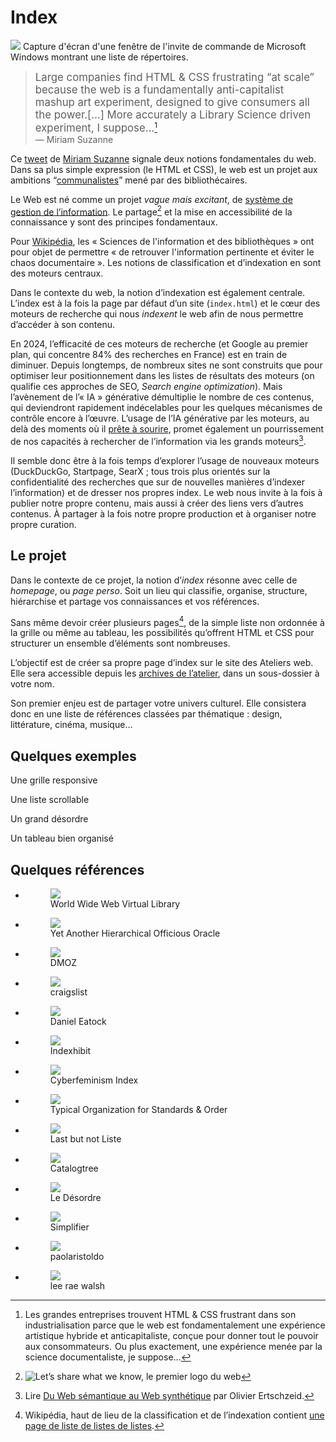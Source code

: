 #  Index

![](assets/Dir_command_in_Windows_Command_Prompt.png)
  Capture d'écran d'une fenêtre de l'invite de commande de Microsoft Windows montrant une liste de répertoires.

> <big>Large companies find HTML & CSS frustrating “at scale” because the web is a fundamentally anti-capitalist mashup art experiment, designed to give consumers all the power.\[…\] More accurately a Library Science driven experiment, I suppose…</big>[^fr]   
— Miriam Suzanne

[^fr]: Les grandes entreprises trouvent HTML & CSS frustrant dans son industrialisation parce que le web est fondamentalement une expérience artistique hybride et anticapitaliste, conçue pour donner tout le pouvoir aux consommateurs.  Ou plus exactement, une expérience menée par la science documentaliste, je suppose… 

Ce [tweet](https://web.archive.org/web/20220130195520/https://twitter.com/TerribleMia/status/1198706002419310592) de [Miriam Suzanne](https://www.miriamsuzanne.com/) signale deux notions fondamentales du web. Dans sa plus simple expression (le HTML et CSS), le web est un projet aux ambitions “[communalistes](https://fr.wikipedia.org/wiki/Communalisme)” mené par des bibliothécaires.

Le Web est né comme un projet _vague mais excitant_, de [système de gestion de l’information](https://www.w3.org/History/1989/proposal.html). Le partage[^letsshare] et la mise en accessibilité de la connaissance y sont des principes fondamentaux.

[^letsshare]: ![Let’s share what we know, le premier logo du web](assets/WWW-LetsShare-vert.svg)

Pour [Wikipédia](https://fr.wikipedia.org/wiki/Sciences_de_l%27information_et_des_biblioth%C3%A8ques), les « Sciences de l'information et des bibliothèques » ont pour objet de permettre « de retrouver l'information pertinente et éviter le chaos documentaire ». Les notions de classification et d’indexation en sont des moteurs centraux.

Dans le contexte du web, la notion d’indexation est également centrale. L’index est à la fois la page par défaut d’un site (`index.html`) et le cœur des moteurs de recherche qui nous _indexent_ le web afin de nous permettre d’accéder à son contenu. 

En 2024, l’efficacité de ces moteurs de recherche (et Google au premier plan, qui concentre 84% des recherches en France) est en train de diminuer. Depuis longtemps, de nombreux sites ne sont construits que pour optimiser leur positionnement dans les listes de résultats des moteurs (on qualifie ces approches de SEO, _Search engine optimization_). Mais l’avènement de l’« IA » générative démultiplie le nombre de ces contenus, qui deviendront rapidement indécelables pour les quelques mécanismes de contrôle encore à l’œuvre. L’usage de l’IA générative par les moteurs, au delà des moments où il [prête à sourire](https://www.theguardian.com/technology/2023/nov/23/does-australia-exist-bing-search-no-bluesky-mastodon), promet également un pourrissement de nos capacités à rechercher de l’information via les grands moteurs[^synth].

Il semble donc être à la fois temps d’explorer l’usage de nouveaux moteurs (DuckDuckGo, Startpage, SearX ; tous trois plus orientés sur la confidentialité des recherches que sur de nouvelles manières d’indexer l’information) et de dresser nos propres index. Le web nous invite à la fois à publier notre propre contenu, mais aussi à créer des liens vers d’autres contenus. À partager à la fois notre propre production et à organiser notre propre curation.

[^synth]: Lire [Du Web sémantique au Web synthétique](https://affordance.framasoft.org/2023/10/du-web-semantique-au-web-synthetique/) par Olivier Ertschzeid.


## Le projet
Dans le contexte de ce projet, la notion d’_index_ résonne avec celle de _homepage_, ou _page perso_. Soit un lieu qui classifie, organise, structure, hiérarchise et partage vos connaissances et vos références.

Sans même devoir créer plusieurs pages[^wp], de la simple liste non ordonnée à la grille ou même au tableau, les possibilités qu’offrent HTML et CSS pour structurer un ensemble d’éléments sont nombreuses.

[^wp]: Wikipédia, haut de lieu de la classification et de l’indexation contient [une page de liste de listes de listes](https://en.wikipedia.org/wiki/List_of_lists_of_lists).

L’objectif est de créer sa propre page d’index sur le site des Ateliers web. Elle sera accessible depuis les [archives de l’atelier](../../../archives/2024-2025/archives/2dgm/), dans un sous-dossier à votre nom.

Son premier enjeu est de partager votre univers culturel. Elle consistera donc en une liste de références classées par thématique : design, littérature, cinéma, musique…

## Quelques exemples

Une grille responsive

Une liste scrollable

Un grand désordre

Un tableau bien organisé

## Quelques références

<div class="gridlist"><ul>
<li><figure><a href="https://www.webdesignmuseum.org/web-design-history/world-wide-web-virtual-library-1991"><img src="images/www.webdesignmuseum.orgweb-design-historyworld-wide-web-virtual-library-1991.webp" loading="lazy" ></a><figcaption>World Wide Web Virtual Library </figcaption></figure></li>
<li><figure><a href="https://www.webdesignmuseum.org/web-design-history/yahoo-1994"><img src="images/www.webdesignmuseum.orgweb-design-historyyahoo-1994.webp" loading="lazy" ></a><figcaption>Yet Another Hierarchical Officious Oracle</figcaption></figure></li>
<li><figure><a href="https://www.dmoz.co.uk/"><img src="images/www.dmoz.co.uk.webp" loading="lazy" ></a><figcaption>DMOZ </figcaption></figure></li>
<li><figure><a href="https://craigslist.org/"><img src="images/craigslist.org.webp" loading="lazy" ></a><figcaption>craigslist</figcaption></figure></li>

<li><figure><a href="https://eatock.com/"><img src="images/eatock.com.webp" loading="lazy" ></a><figcaption>Daniel Eatock </figcaption></figure></li>
<li><figure><a href="https://www.indexhibit.org/"><img src="images/www.indexhibit.org.webp" loading="lazy" ></a><figcaption>Indexhibit </figcaption></figure></li>

<li><figure><a href="https://cyberfeminismindex.com"><img src="images/cyberfeminismindex.com.webp" loading="lazy" ></a><figcaption>Cyberfeminism Index </figcaption></figure></li>
<li><figure><a href="https://typical-organization.com/chapter-01/"><img src="images/typical-organization.comchapter-01.webp" loading="lazy" ></a><figcaption>Typical Organization for Standards & Order </figcaption></figure></li>
<li><figure><a href="http://lastbutnotliste.com/"><img src="images/httplastbutnotliste.com.webp" loading="lazy" ></a><figcaption>Last but not Liste  </figcaption></figure></li>
<li><figure><a href="https://www.catalogtree.net/"><img src="images/www.catalogtree.net.webp" loading="lazy" ></a><figcaption>Catalogtree</figcaption></figure></li>
<li><figure><a href="https://desordre.net/"><img src="images/desordre.net.webp" loading="lazy" ></a><figcaption>Le Désordre</figcaption></figure></li>
<li><figure><a href="https://simplifier.neocities.org/"><img src="images/simplifier.neocities.org.webp" loading="lazy" ></a><figcaption>Simplifier </figcaption></figure></li>
<li><figure><a href="https://paolaristoldo.com/"><img src="images/paolaristoldo.com.webp" loading="lazy" ></a><figcaption>paolaristoldo </figcaption></figure></li>
<li><figure><a href="http://leeraewalsh.com/"><img src="images/httpleeraewalsh.com.webp" loading="lazy" ></a><figcaption>lee rae walsh </figcaption></figure></li>
</ul></div>
